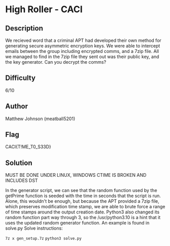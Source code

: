 # High Roller - CACI
## Description
We recieved word that a criminal APT had developed their own method for generating secure asymmetric encryption keys. We were able to intercept emails between the group including encrypted comms, and a 7zip file. All we managed to find in the 7zip file they sent out was their public key, and the key generator. Can you decrypt the comms?

## Difficulty
6/10

## Author
Matthew Johnson (meatball5201)

## Flag
CACI{T!ME_T0_S33D}

## Solution
MUST BE DONE UNDER LINUX, WINDOWS CTIME IS BROKEN AND INCLUDES DST

In the generator script, we can see that the random function used by the getPrime function is seeded with the time in seconds that the script is run. Alone, this wouldn't be enough, but because the APT provided a 7zip file, which preserves modification time stamp, we are able to brute force a range of time stamps around the output creation date. Python3 also changed its random function part way through 3, so the /usr/python3.10 is a hint that it uses the updated random generator function.
An example is found in solve.py
Solve instructions:

`7z x gen_setup.7z`
`python3 solve.py`
